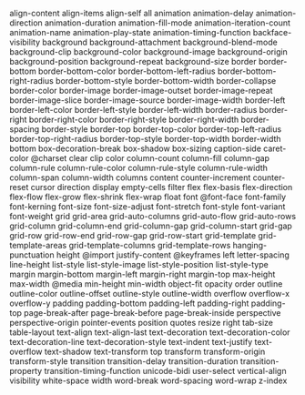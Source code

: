 align-content
align-items
align-self
all
animation
animation-delay
animation-direction
animation-duration
animation-fill-mode
animation-iteration-count
animation-name
animation-play-state
animation-timing-function
backface-visibility
background
background-attachment
background-blend-mode
background-clip
background-color
background-image
background-origin
background-position
background-repeat
background-size
border
border-bottom
border-bottom-color
border-bottom-left-radius
border-bottom-right-radius
border-bottom-style
border-bottom-width
border-collapse
border-color
border-image
border-image-outset
border-image-repeat
border-image-slice
border-image-source
border-image-width
border-left
border-left-color
border-left-style
border-left-width
border-radius
border-right
border-right-color
border-right-style
border-right-width
border-spacing
border-style
border-top
border-top-color
border-top-left-radius
border-top-right-radius
border-top-style
border-top-width
border-width
bottom
box-decoration-break
box-shadow
box-sizing
caption-side
caret-color
@charset
clear
clip
color
column-count
column-fill
column-gap
column-rule
column-rule-color
column-rule-style
column-rule-width
column-span
column-width
columns
content
counter-increment
counter-reset
cursor
direction
display
empty-cells
filter
flex
flex-basis
flex-direction
flex-flow
flex-grow
flex-shrink
flex-wrap
float
font
@font-face
font-family
font-kerning
font-size
font-size-adjust
font-stretch
font-style
font-variant
font-weight
grid
grid-area
grid-auto-columns
grid-auto-flow
grid-auto-rows
grid-column
grid-column-end
grid-column-gap
grid-column-start
grid-gap
grid-row
grid-row-end
grid-row-gap
grid-row-start
grid-template
grid-template-areas
grid-template-columns
grid-template-rows
hanging-punctuation
height
@import
justify-content
@keyframes
left
letter-spacing
line-height
list-style
list-style-image
list-style-position
list-style-type
margin
margin-bottom
margin-left
margin-right
margin-top
max-height
max-width
@media
min-height
min-width
object-fit
opacity
order
outline
outline-color
outline-offset
outline-style
outline-width
overflow
overflow-x
overflow-y
padding
padding-bottom
padding-left
padding-right
padding-top
page-break-after
page-break-before
page-break-inside
perspective
perspective-origin
pointer-events
position
quotes
resize
right
tab-size
table-layout
text-align
text-align-last
text-decoration
text-decoration-color
text-decoration-line
text-decoration-style
text-indent
text-justify
text-overflow
text-shadow
text-transform
top
transform
transform-origin
transform-style
transition
transition-delay
transition-duration
transition-property
transition-timing-function
unicode-bidi
user-select
vertical-align
visibility
white-space
width
word-break
word-spacing
word-wrap
z-index

